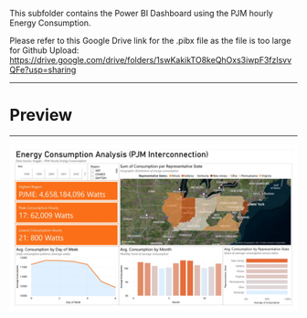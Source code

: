This subfolder contains the Power BI Dashboard using the PJM hourly Energy Consumption.

Please refer to this Google Drive link for the .pibx file as the file is too large for Github Upload: https://drive.google.com/drive/folders/1swKakikTO8keQhOxs3iwpF3fzlsvvQFe?usp=sharing 

--- 

# Preview
---
![Dashboard](https://github.com/Willythepo0h/PJME-hourly-Energy-consumption/blob/main/%5BPowerBI%5D%20-%20PJME_Energy_Consumption/PJM-Hourly-Energy-Consumption.jpg)
